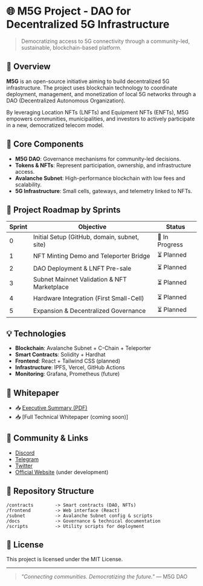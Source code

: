 # 🌐 M5G Project - DAO for Decentralized 5G Infrastructure

> Democratizing access to 5G connectivity through a community-led, sustainable, blockchain-based platform.

## 📘 Overview

**M5G** is an open-source initiative aiming to build decentralized 5G infrastructure. The project uses blockchain technology to coordinate deployment, management, and monetization of local 5G networks through a DAO (Decentralized Autonomous Organization).

By leveraging Location NFTs (LNFTs) and Equipment NFTs (ENFTs), M5G empowers communities, municipalities, and investors to actively participate in a new, democratized telecom model.

## 🚀 Core Components

* **M5G DAO**: Governance mechanisms for community-led decisions.
* **Tokens & NFTs**: Represent participation, ownership, and infrastructure access.
* **Avalanche Subnet**: High-performance blockchain with low fees and scalability.
* **5G Infrastructure**: Small cells, gateways, and telemetry linked to NFTs.

## 🧱 Project Roadmap by Sprints

| Sprint | Objective | Status |
|--------|-----------|--------|
| 0 | Initial Setup (GitHub, domain, subnet, site) | 🔄 In Progress |
| 1 | NFT Minting Demo and Teleporter Bridge | ⏳ Planned |
| 2 | DAO Deployment & LNFT Pre-sale | ⏳ Planned |
| 3 | Subnet Mainnet Validation & NFT Marketplace | ⏳ Planned |
| 4 | Hardware Integration (First Small-Cell) | ⏳ Planned |
| 5 | Expansion & Decentralized Governance | ⏳ Planned |

## 💡 Technologies

- **Blockchain**: Avalanche Subnet + C-Chain + Teleporter
- **Smart Contracts**: Solidity + Hardhat
- **Frontend**: React + Tailwind CSS (planned)
- **Infrastructure**: IPFS, Vercel, GitHub Actions
- **Monitoring**: Grafana, Prometheus (future)

## 📄 Whitepaper

- 📥 [Executive Summary (PDF)](link)
- 📥 [Full Technical Whitepaper (coming soon)]

## 💬 Community & Links

- [Discord](https://discord.gg/m5gdao)
- [Telegram](https://t.me/m5gdao)
- [Twitter](https://twitter.com/m5gdao)
- [Official Website](https://m5g.dao) (under development)

## 📂 Repository Structure

```
/contracts        -> Smart contracts (DAO, NFTs)
/frontend         -> Web interface (React)
/subnet           -> Avalanche Subnet config & scripts
/docs             -> Governance & technical documentation
/scripts          -> Utility scripts for deployment
```

## 📜 License

This project is licensed under the MIT License.

---

> _"Connecting communities. Democratizing the future."_ — M5G DAO
